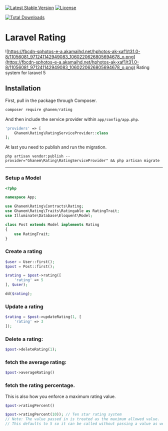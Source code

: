 [![Latest Stable Version](https://poser.pugx.org/ghanem/rating/v/stable.svg)](https://packagist.org/packages/ghanem/rating) [![License](https://poser.pugx.org/ghanem/rating/license.svg)](https://packagist.org/packages/ghanem/rating)

[![Total Downloads](https://poser.pugx.org/ghanem/rating/downloads.svg)](https://packagist.org/packages/ghanem/rating)

# Laravel Rating
![https://fbcdn-sphotos-e-a.akamaihd.net/hphotos-ak-xaf1/t31.0-8/11056081_971241142949083_1060220626805694678_o.png](https://fbcdn-sphotos-e-a.akamaihd.net/hphotos-ak-xaf1/t31.0-8/11056081_971241142949083_1060220626805694678_o.png)
Rating system for laravel 5

## Installation

First, pull in the package through Composer.

```js
composer require ghanem/rating
```

And then include the service provider within `app/config/app.php`.

```php
'providers' => [
    Ghanem\Rating\RatingServiceProvider::class
];
```

At last you need to publish and run the migration.
```
php artisan vendor:publish --provider="Ghanem\Rating\RatingServiceProvider" && php artisan migrate
```

-----

### Setup a Model
```php
<?php

namespace App;

use Ghanem\Rating\Contracts\Rating;
use Ghanem\Rating\Traits\Ratingable as RatingTrait;
use Illuminate\Database\Eloquent\Model;

class Post extends Model implements Rating
{
    use RatingTrait;
}
```

### Create a rating
```php
$user = User::first();
$post = Post::first();

$rating = $post->rating([
    'rating' => 5
], $user);

dd($rating);
```

### Update a rating
```php
$rating = $post->updateRating(1, [
    'rating' => 3
]);
```

### Delete a rating:
```php
$post->deleteRating(1);
```

### fetch the average rating:
````php
$post->averageRating()
````

### fetch the rating percentage. 
This is also how you enforce a maximum rating value.
````php
$post->ratingPercent()

$post->ratingPercent(10)); // Ten star rating system
// Note: The value passed in is treated as the maximum allowed value.
// This defaults to 5 so it can be called without passing a value as well.
````

